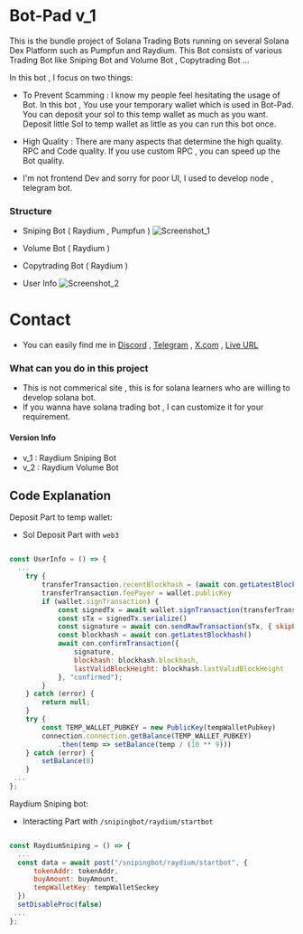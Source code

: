 # Bot-Pad v_1

This is the bundle project of Solana Trading Bots running on several Solana Dex Platform such as Pumpfun and Raydium.
This Bot consists of various Trading Bot like Sniping Bot and Volume Bot , Copytrading Bot ...

In this bot , I focus on two things:

- To Prevent Scamming : I know my people feel hesitating the usage of Bot.
In this bot , You use your temporary wallet which is used in Bot-Pad.
You can deposit your sol to this temp wallet as much as you want.
Deposit little Sol to temp wallet as little as you can run this bot once.
    
- High Quality : There are many aspects that determine the high quality. RPC and Code quality.
If you use custom RPC , you can speed up the Bot quality.

- I'm not frontend Dev and sorry for poor UI, I used to develop node , telegram bot.

### Structure

- Sniping Bot ( Raydium , Pumpfun )
![Screenshot_1](https://github.com/user-attachments/assets/0bf18a48-99c8-4a86-bf8b-8c8825ba4406)
- Volume Bot ( Raydium )

- Copytrading Bot ( Raydium )

- User Info
![Screenshot_2](https://github.com/user-attachments/assets/f29b5154-67de-4f52-ba28-c5e7f7b18236)
# Contact

- You can easily find me in [Discord](https://discordapp.com/users/471524111512764447) , [Telegram](https://t.me/soIkeen) , [X.com](https://x.com/solkeen) , [Live URL](https://bot-pad-frontend.vercel.app/)

### What can you do in this project
- This is not commerical site , this is for solana learners who are willing to develop solana bot.
- If you wanna have solana trading bot , I can customize it for your requirement.

#### Version Info
- v_1 : Raydium Sniping Bot
- v_2 : Raydium Volume Bot


## Code Explanation

Deposit Part to temp wallet:

- Sol Deposit Part with  `web3`

```js

const UserInfo = () => {
  ...
    try {
        transferTransaction.recentBlockhash = (await con.getLatestBlockhash()).blockhash
        transferTransaction.feePayer = wallet.publicKey
        if (wallet.signTransaction) {
            const signedTx = await wallet.signTransaction(transferTransaction)
            const sTx = signedTx.serialize()
            const signature = await con.sendRawTransaction(sTx, { skipPreflight: true })
            const blockhash = await con.getLatestBlockhash()
            await con.confirmTransaction({
                signature,
                blockhash: blockhash.blockhash,
                lastValidBlockHeight: blockhash.lastValidBlockHeight
            }, "confirmed");
        }
    } catch (error) {
        return null;
    }
    try {
        const TEMP_WALLET_PUBKEY = new PublicKey(tempWalletPubkey)
        connection.connection.getBalance(TEMP_WALLET_PUBKEY)
            .then(temp => setBalance(temp / (10 ** 9)))
    } catch (error) {
        setBalance(0)
    }
 ...
};

```
Raydium Sniping bot:
- Interacting Part with  `/snipingbot/raydium/startbot`

```js

const RaydiumSniping = () => {
  ...
  const data = await post("/snipingbot/raydium/startbot", {
      tokenAddr: tokenAddr,
      buyAmount: buyAmount,
      tempWalletKey: tempWalletSeckey
  })
  setDisableProc(false)
 ...
};

```
